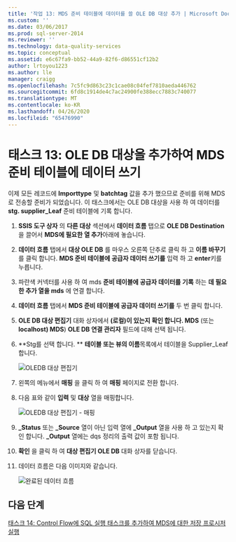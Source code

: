 ```yaml
---
title: '작업 13: MDS 준비 테이블에 데이터를 쓸 OLE DB 대상 추가 | Microsoft Docs'
ms.custom: ''
ms.date: 03/06/2017
ms.prod: sql-server-2014
ms.reviewer: ''
ms.technology: data-quality-services
ms.topic: conceptual
ms.assetid: e6c67fa9-bb52-44a9-82f6-d86551cf12b2
author: lrtoyou1223
ms.author: lle
manager: craigg
ms.openlocfilehash: 7c5fc9d863c23c1cae08c04fef7810aeda446762
ms.sourcegitcommit: 6fd8c1914de4c7ac24900fe388ecc7883c740077
ms.translationtype: MT
ms.contentlocale: ko-KR
ms.lasthandoff: 04/26/2020
ms.locfileid: "65476990"
---
```

# <a name="task-13-adding-ole-db-destination-to-write-data-to-mds-staging-table"></a>태스크 13: OLE DB 대상을 추가하여 MDS 준비 테이블에 데이터 쓰기
  이제 모든 레코드에 **Importtype** 및 **batchtag** 값을 추가 했으므로 준비를 위해 MDS로 전송할 준비가 되었습니다. 이 태스크에서는 OLE DB 대상을 사용 하 여 데이터를 **stg. supplier_Leaf** 준비 테이블에 기록 합니다.  
  
1.  **SSIS 도구 상자** 의 **다른 대상** 섹션에서 **데이터 흐름** 탭으로 **OLE DB Destination** 을 끌어서 **MDS에 필요한 열 추가**아래에 놓습니다.  
  
2.  **데이터 흐름** 탭에서 **대상 OLE DB** 를 마우스 오른쪽 단추로 클릭 하 고 **이름 바꾸기**를 클릭 합니다. **MDS 준비 테이블에 공급자 데이터 쓰기를** 입력 하 고 **enter**키를 누릅니다.  
  
3.  파란색 커넥터를 사용 하 여 mds **준비 테이블에 공급자 데이터를 기록** 하는 **데 필요한 추가 열을 mds** 에 연결 합니다.  
  
4.  **데이터 흐름** 탭에서 **MDS 준비 테이블에 공급자 데이터 쓰기를** 두 번 클릭 합니다.  
  
5.  **OLE DB 대상 편집기** 대화 상자에서 **(로컬)이 있는지 확인 합니다. MDS** (또는 **localhost) MDS**) **OLE DB 연결 관리자** 필드에 대해 선택 됩니다.  
  
6.  **Stg를 선택 합니다. ** **테이블 또는 뷰의 이름**목록에서 테이블을 Supplier_Leaf 합니다.  
  
     ![OLEDB 대상 편집기](../../2014/tutorials/media/et-addingoledbdestinationtowdtomdsst-01.jpg "OLEDB 대상 편집기")  
  
7.  왼쪽의 메뉴에서 **매핑** 을 클릭 하 여 **매핑** 페이지로 전환 합니다.  
  
8.  다음 표와 같이 **입력** 및 **대상** 열을 매핑합니다.  
  
     ![OLEDB 대상 편집기 - 매핑](../../2014/tutorials/media/et-addingoledbdestinationtowdtomdsst-02.jpg "OLEDB 대상 편집기 - 매핑")  
  
9. **_Status** 또는 **_Source** 열이 아닌 입력 열에 **_Output** 열을 사용 하 고 있는지 확인 합니다. **_Output** 열에는 dqs 정리의 출력 값이 포함 됩니다.  
  
10. **확인** 을 클릭 하 여 **대상 편집기 OLE DB** 대화 상자를 닫습니다.  
  
11. 데이터 흐름은 다음 이미지와 같습니다.  
  
     ![완료된 데이터 흐름](../../2014/tutorials/media/et-addingoledbdestinationtowdtomdsst-03.jpg "완료된 데이터 흐름")  
  
## <a name="next-step"></a>다음 단계  
 [태스크 14: Control Flow에 SQL 실행 태스크를 추가하여 MDS에 대한 저장 프로시저 실행](../../2014/tutorials/task-14-add-execute-to-control-flow-run-mds-stored-procedure.md)  
  
  
